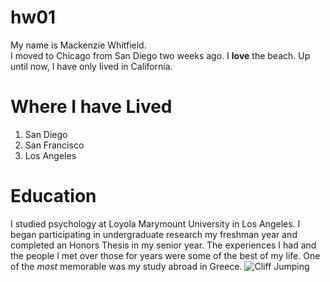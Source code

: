 # hw01

My name is Mackenzie Whitfield.  
I moved to Chicago from San Diego two weeks ago. I **love** the beach. Up until now, I have only lived in California.

# Where I have Lived  
1. San Diego  
2. San Francisco  
3. Los Angeles

# Education
I studied psychology at Loyola Marymount University in Los Angeles. I began participating in undergraduate research my freshman year and completed an Honors Thesis in my senior year. The experiences I had and the people I met over those for years were some of the best of my life. One of the *most* memorable was my study abroad in Greece.
![Cliff Jumping](figures/DSC_0519.png)

